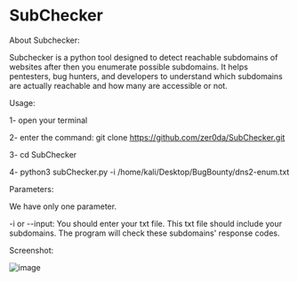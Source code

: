 # SubChecker


 About Subchecker:
 
 Subchecker is a python tool designed to detect reachable subdomains of websites after then you enumerate possible subdomains. It helps pentesters, bug hunters, and developers to understand which subdomains are actually reachable and how many are accessible or not.
 
 
 Usage:
 
1- open your terminal

2- enter the command: git clone https://github.com/zer0da/SubChecker.git

3- cd SubChecker

4- python3 subChecker.py -i /home/kali/Desktop/BugBounty/dns2-enum.txt


 Parameters:

We have only one parameter.

 -i or --input: You should enter your txt file. This txt file should include your subdomains. The program will check these subdomains' response codes. 
 
 
 Screenshot:
 
 ![image](https://user-images.githubusercontent.com/65029938/138122115-50c67851-2eb2-49a8-b9d4-530f8fdc7a8b.png)
